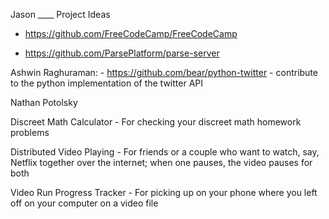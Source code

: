 
Jason ____
Project Ideas

- https://github.com/FreeCodeCamp/FreeCodeCamp

- https://github.com/ParsePlatform/parse-server

Ashwin Raghuraman:
	- https://github.com/bear/python-twitter 
	- contribute to the python implementation of the twitter API


Nathan Potolsky

Discreet Math Calculator - For checking your discreet math homework problems

Distributed Video Playing - For friends or a couple who want to watch, say, Netflix together over the internet; when one pauses, the video pauses for both

Video Run Progress Tracker - For picking up on your phone where you left off on your computer on a video file
